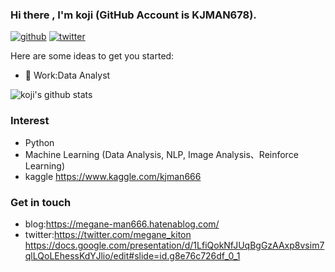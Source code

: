 ### Hi there , I'm koji (GitHub Account is KJMAN678).

[![github](https://img.shields.io/github/followers/KJMAN678?label=Follow%20%40KJMAN678&style=social)](https://github.com/KJMAN678)
[![twitter](https://img.shields.io/twitter/follow/megane_kiton?style=social)](https://twitter.com/megane_kiton)  

Here are some ideas to get you started:

- 🔭 Work:Data Analyst

![koji's github stats](https://github-readme-stats.vercel.app/api?username=KJMAN678&show_icons=true&theme=cobalt)

### Interest
- Python
- Machine Learning (Data Analysis, NLP, Image Analysis、Reinforce Learning)
- kaggle https://www.kaggle.com/kjman666

### Get in touch
- blog:https://megane-man666.hatenablog.com/
- twitter:https://twitter.com/megane_kiton
https://docs.google.com/presentation/d/1LfiQokNfJUqBgGzAAxp8vsim7qlLQoLEhessKdYJlio/edit#slide=id.g8e76c726df_0_1
